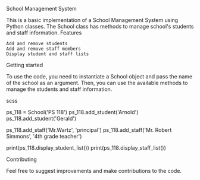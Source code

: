 School Management System

This is a basic implementation of a School Management System using Python classes. The School class has methods to manage school's students and staff information.
Features

    Add and remove students
    Add and remove staff members
    Display student and staff lists

Getting started

To use the code, you need to instantiate a School object and pass the name of the school as an argument. Then, you can use the available methods to manage the students and staff information.

scss

ps_118 = School('PS 118')
ps_118.add_student('Arnold')
ps_118.add_student('Gerald')

ps_118.add_staff('Mr.Wartz', 'principal')
ps_118.add_staff('Mr. Robert Simmons', '4th grade teacher')

print(ps_118.display_student_list())
print(ps_118.display_staff_list())

Contributing

Feel free to suggest improvements and make contributions to the code.
